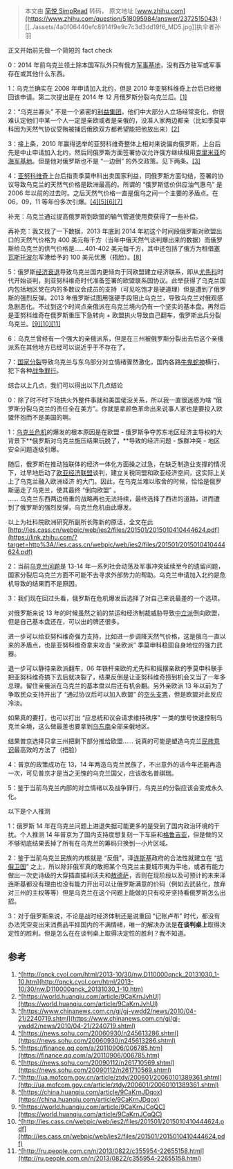 > 本文由 [简悦 SimpRead](http://ksria.com/simpread/) 转码， 原文地址 [www.zhihu.com](https://www.zhihu.com/question/518095984/answer/2372515043) ![[../assets/4a0f06440efc8914f9e9c7c3d3dd19f6_MD5.jpg]]执伞者孙羽​

正文开始前先做一个简短的 fact check

0：2014 年前乌克兰领土除本国军队外只有俄方[军事基地](https://www.zhihu.com/search?q=%E5%86%9B%E4%BA%8B%E5%9F%BA%E5%9C%B0&search_source=Entity&hybrid_search_source=Entity&hybrid_search_extra=%7B%22sourceType%22%3A%22answer%22%2C%22sourceId%22%3A2372515043%7D)，没有西方驻军或军事存在或其他什么东西。

1：乌克兰确实在 2008 年申请加入北约，但是 2010 年亚努科维奇上台后已经撤回该申请。第二次提出是在 2014 年 12 月俄罗斯分裂乌克兰后。[[1]](#ref_1)

2：“乌克兰寡头” 不是一个紧密的[利益集团](https://www.zhihu.com/search?q=%E5%88%A9%E7%9B%8A%E9%9B%86%E5%9B%A2&search_source=Entity&hybrid_search_source=Entity&hybrid_search_extra=%7B%22sourceType%22%3A%22answer%22%2C%22sourceId%22%3A2372515043%7D)，他们中大部分人立场经常变化，你很难认定他们中某一个人一定是亲欧或者是亲俄的，没准人家两边都亲（比如季莫申科因为天然气协议受贿被捕后俄欧双方都希望能把他放出来）[[2]](#ref_2)

3：接上条，2010 年赢得选举的亚努科维奇整体上相对来说偏向俄罗斯，上台后先是中止申请加入北约，然后同俄罗斯方面签署协议允许俄方继续租用[克里米亚](https://www.zhihu.com/search?q=%E5%85%8B%E9%87%8C%E7%B1%B3%E4%BA%9A&search_source=Entity&hybrid_search_source=Entity&hybrid_search_extra=%7B%22sourceType%22%3A%22answer%22%2C%22sourceId%22%3A2372515043%7D)的[海军基地](https://www.zhihu.com/search?q=%E6%B5%B7%E5%86%9B%E5%9F%BA%E5%9C%B0&search_source=Entity&hybrid_search_source=Entity&hybrid_search_extra=%7B%22sourceType%22%3A%22answer%22%2C%22sourceId%22%3A2372515043%7D)。但是他对俄罗斯也不是 “一边倒” 的外交政策。见下两条。[[3]](#ref_3)

4：[亚努科维奇](https://www.zhihu.com/search?q=%E4%BA%9A%E5%8A%AA%E7%A7%91%E7%BB%B4%E5%A5%87&search_source=Entity&hybrid_search_source=Entity&hybrid_search_extra=%7B%22sourceType%22%3A%22answer%22%2C%22sourceId%22%3A2372515043%7D)上台后指责季莫申科出卖国家利益，同俄罗斯方面勾结，签署的协议导致乌克兰的天然气价格是欧洲最高的。所谓的 “俄罗斯低价供应油气惠乌” 是 2006 年以前的过去时。之后天然气价格一直是俄乌之间一个主要的矛盾点。在 06，09，11 等年份多次引爆。[[4]](#ref_4)[[5]](#ref_5)[[6]](#ref_6)[[7]](#ref_7)

补充：乌克兰通过提高俄罗斯到欧盟的输气管道使用费获得了一些补偿。

再补充：我又找了一下数据，2013 年底到 2014 年初这个时间段俄罗斯对欧盟出口的天然气价格为 400 美元每千方（当年中俄天然气谈判爆出来的数据）而俄罗斯给乌克兰的供气价格是……401-402 美元每千方，其中还包括了俄方为租借[塞瓦斯托波尔](https://www.zhihu.com/search?q=%E5%A1%9E%E7%93%A6%E6%96%AF%E6%89%98%E6%B3%A2%E5%B0%94&search_source=Entity&hybrid_search_source=Entity&hybrid_search_extra=%7B%22sourceType%22%3A%22answer%22%2C%22sourceId%22%3A2372515043%7D)军港给予的 100 美元优惠（捂脸）。[[8]](#ref_8)

5：俄罗斯[经济衰退](https://www.zhihu.com/search?q=%E7%BB%8F%E6%B5%8E%E8%A1%B0%E9%80%80&search_source=Entity&hybrid_search_source=Entity&hybrid_search_extra=%7B%22sourceType%22%3A%22answer%22%2C%22sourceId%22%3A2372515043%7D)导致乌克兰国内更倾向于同欧盟建立经济联系，即从[尤先科](https://www.zhihu.com/search?q=%E5%B0%A4%E5%85%88%E7%A7%91&search_source=Entity&hybrid_search_source=Entity&hybrid_search_extra=%7B%22sourceType%22%3A%22answer%22%2C%22sourceId%22%3A2372515043%7D)时代开始谈判，到亚努科维奇时代准备签署的欧盟联系国协议。此举获得了乌克兰国内包括地区党在内的多数议会成员的支持（可见吃饱才是硬道理）但是遭到了俄罗斯的强烈反弹。2013 年俄罗斯试图用强硬手段阻止乌克兰，导致乌克兰对俄观感急剧恶化。不过到这个时间点亲俄派在乌克兰境内仍有一个坚实的基本盘。再然后是亚努科维奇在俄罗斯重压下急转向 + 欧盟拱火导致自己翻车，俄罗斯出兵分裂乌克兰。[[9]](#ref_9)[[10]](#ref_10)[[11]](#ref_11)

6：乌克兰曾经有一个强大的亲俄派系，但是在三州被俄罗斯分裂出去后这个亲俄派系在其他地方已经可以说近乎于不存在了。

7：[国家分裂](https://www.zhihu.com/search?q=%E5%9B%BD%E5%AE%B6%E5%88%86%E8%A3%82&search_source=Entity&hybrid_search_source=Entity&hybrid_search_extra=%7B%22sourceType%22%3A%22answer%22%2C%22sourceId%22%3A2372515043%7D)导致乌克兰与东乌部分对立情绪骤然激化，国内各路[牛鬼蛇神](https://www.zhihu.com/search?q=%E7%89%9B%E9%AC%BC%E8%9B%87%E7%A5%9E&search_source=Entity&hybrid_search_source=Entity&hybrid_search_extra=%7B%22sourceType%22%3A%22answer%22%2C%22sourceId%22%3A2372515043%7D)横行，犯下各种[战争罪行](https://www.zhihu.com/search?q=%E6%88%98%E4%BA%89%E7%BD%AA%E8%A1%8C&search_source=Entity&hybrid_search_source=Entity&hybrid_search_extra=%7B%22sourceType%22%3A%22answer%22%2C%22sourceId%22%3A2372515043%7D)。

综合以上几点，我们可以得出以下几点结论

0：除了时不时下场拱火外整件事就和美国佬没关系，所以我一直很迷惑为啥 “俄罗斯分裂乌克兰的责任全在美方”。你就是拿颜色革命出来说事人家也是要投入欧盟怀抱而不是美国的啊。

1：[乌克兰危机](https://www.zhihu.com/search?q=%E4%B9%8C%E5%85%8B%E5%85%B0%E5%8D%B1%E6%9C%BA&search_source=Entity&hybrid_search_source=Entity&hybrid_search_extra=%7B%22sourceType%22%3A%22answer%22%2C%22sourceId%22%3A2372515043%7D)的爆发的根本原因是在欧盟 - 俄罗斯争夺苏东地区经济主导权的大背景下**俄罗斯对乌克兰施压结果玩脱了，**导致的经济问题 - 族群冲突 - 地区安全问题逐级引爆。

随后，俄罗斯在推动独联体的经济一体化方面操之过急，在缺乏制造业支撑的情况下，过早地启动了[欧亚经济联盟](https://www.zhihu.com/search?q=%E6%AC%A7%E4%BA%9A%E7%BB%8F%E6%B5%8E%E8%81%94%E7%9B%9F&search_source=Entity&hybrid_search_source=Entity&hybrid_search_extra=%7B%22sourceType%22%3A%22answer%22%2C%22sourceId%22%3A2372515043%7D)谈判，建立关税同盟和欧亚经济空间，这实际上关上了乌克兰融入欧洲经济 的大门。因此，在乌克兰难以取舍的时候，恰恰是俄罗斯逼走了乌克兰，使其最终 “倒向欧盟” 。  
…… 乌克兰东西两边倚重的战略再也无法持续，最终选择了西进的道路，进而遭到了俄罗斯的强烈反弹，乌克兰危机由此爆发。

以上为社科院欧洲研究所副所长陈新的原话，全文在此 [http://ies.cass.cn/webpic/web/ies2/files/201501/2015010410444624.pdf](https://link.zhihu.com/?target=http%3A//ies.cass.cn/webpic/web/ies2/files/201501/2015010410444624.pdf)

2：当前[乌克兰问题](https://www.zhihu.com/search?q=%E4%B9%8C%E5%85%8B%E5%85%B0%E9%97%AE%E9%A2%98&search_source=Entity&hybrid_search_source=Entity&hybrid_search_extra=%7B%22sourceType%22%3A%22answer%22%2C%22sourceId%22%3A2372515043%7D)是 13-14 年一系列社会动荡及军事冲突延续至今的遗留问题，国家分裂后乌克兰方面不可能不去寻求外部势力的帮助。乌克兰申请加入北约是危机导致的结果而不是原因。

3：我们现在回过头看，俄罗斯在危机爆发后选择了对自己来说最差的一个选项。

对俄罗斯来说 13 年的时候虽然之前的禁运和经济制裁威胁导致[中立派](https://www.zhihu.com/search?q=%E4%B8%AD%E7%AB%8B%E6%B4%BE&search_source=Entity&hybrid_search_source=Entity&hybrid_search_extra=%7B%22sourceType%22%3A%22answer%22%2C%22sourceId%22%3A2372515043%7D)倒向欧盟，但是自己基本盘还在，可以出的牌还很多。

进一步可以给亚努科维奇强力支持，比如进一步调降天然气价格，这是俄乌一直以来的矛盾点，也是亚努科维奇拿来攻击 “亲欧派” 季莫申科稳固自身地位的强力武器。

退一步可以静待亲欧派翻车，06 年铁杆亲欧的尤先科和摇摆亲欧的季莫申科联手把亚努科维奇搞下去后就决裂了，结果反倒是让亚努科维奇捞到机会又当了一年多总理。留住亲俄派在乌克兰的基本盘以后还有机会翻。另外亲欧派 13 年以前为了争取民众支持开出了 “通过协议后可以加入欧盟” 的[空头支票](https://www.zhihu.com/search?q=%E7%A9%BA%E5%A4%B4%E6%94%AF%E7%A5%A8&search_source=Entity&hybrid_search_source=Entity&hybrid_search_extra=%7B%22sourceType%22%3A%22answer%22%2C%22sourceId%22%3A2372515043%7D)，但是欧盟对此反应冷淡。

如果真的要打，也可以打出 “应总统和议会请求维持秩序” 一类的旗号快速控制乌克兰全境，这么做最差也要拿到[乌东南](https://www.zhihu.com/search?q=%E4%B9%8C%E4%B8%9C%E5%8D%97&search_source=Entity&hybrid_search_source=Entity&hybrid_search_extra=%7B%22sourceType%22%3A%22answer%22%2C%22sourceId%22%3A2372515043%7D)全部亲俄地区。

结果普京选择只拿三州把剩下部分推给欧盟…… 说真的可能是塑造乌克兰[民族意识](https://www.zhihu.com/search?q=%E6%B0%91%E6%97%8F%E6%84%8F%E8%AF%86&search_source=Entity&hybrid_search_source=Entity&hybrid_search_extra=%7B%22sourceType%22%3A%22answer%22%2C%22sourceId%22%3A2372515043%7D)最高效的方法了（捂脸）

4：普京的政策成功在 13，14 年两造乌克兰民族了，不出意外的话今年还能再造一次，可见普京才是当之无愧的乌克兰国父，应该改名普祺瑞。

5：鉴于当前乌克兰内部的对立情绪以及战争罪行，乌克兰的分裂应该会变成永久化。

以下是个人推测

1：俄罗斯 14 年在乌克兰问题上进退失据可能更多的是受到了国内政治环境的干扰。个人推测 14 年普京为了国内支持度想复刻一下车臣和[格鲁吉亚](https://www.zhihu.com/search?q=%E6%A0%BC%E9%B2%81%E5%90%89%E4%BA%9A&search_source=Entity&hybrid_search_source=Entity&hybrid_search_extra=%7B%22sourceType%22%3A%22answer%22%2C%22sourceId%22%3A2372515043%7D)，但是做的又不够彻底结果丢掉了所有在乌克兰的筹码只换到一小片区域。

2：鉴于当前乌克兰民族的内核就是 “反俄”，泽[连斯基](https://www.zhihu.com/search?q=%E8%BF%9E%E6%96%AF%E5%9F%BA&search_source=Entity&hybrid_search_source=Entity&hybrid_search_extra=%7B%22sourceType%22%3A%22answer%22%2C%22sourceId%22%3A2372515043%7D)政府的合法性就建立在 “[抗俄卫国](https://www.zhihu.com/search?q=%E6%8A%97%E4%BF%84%E5%8D%AB%E5%9B%BD&search_source=Entity&hybrid_search_source=Entity&hybrid_search_extra=%7B%22sourceType%22%3A%22answer%22%2C%22sourceId%22%3A2372515043%7D)” 之上，所以除非俄军真的敢把某个乌克兰主要城市夷为平地，或者有能力做出一次史诗级的大穿插直插利沃夫和[敖德萨](https://www.zhihu.com/search?q=%E6%95%96%E5%BE%B7%E8%90%A8&search_source=Entity&hybrid_search_source=Entity&hybrid_search_extra=%7B%22sourceType%22%3A%22answer%22%2C%22sourceId%22%3A2372515043%7D)，否则在现阶段以及可预计的未来泽连斯基都没有理由也没有能力开出可以让俄罗斯满意的价码（例如去武装化，放弃对三州的主权等等）但是乌克兰在这个问题上能做的只有咬牙坚持看俄罗斯怎么出招。

3：对于俄罗斯来说，不论是战时经济体制还是说重回 “记账卢布” 时代，都没有办法凭空变出来消费品平抑国内的不满情绪，唯一的解决办法是**在谈判桌上**取得决定性的胜利。但是怎么在在谈判桌上取得决定性的胜利？我不知道。

参考
--

1.  [^](#ref_1_0)[http://qnck.cyol.com/html/2013-10/30/nw.D110000qnck_20131030_1-10.htm](http://qnck.cyol.com/html/2013-10/30/nw.D110000qnck_20131030_1-10.htm)
2.  [^](#ref_2_0)[https://world.huanqiu.com/article/9CaKrnJvhUl](https://world.huanqiu.com/article/9CaKrnJvhUl)
3.  [^](#ref_3_0)[https://www.chinanews.com.cn/gj/gj-ywdd2/news/2010/04-21/2240719.shtml](https://www.chinanews.com.cn/gj/gj-ywdd2/news/2010/04-21/2240719.shtml)
4.  [^](#ref_4_0)[https://news.sohu.com/20060930/n245613286.shtml](https://news.sohu.com/20060930/n245613286.shtml)
5.  [^](#ref_5_0)[https://finance.qq.com/a/20110906/006785.htm](https://finance.qq.com/a/20110906/006785.htm)
6.  [^](#ref_6_0)[https://news.sohu.com/20090112/n261710569.shtml](https://news.sohu.com/20090112/n261710569.shtml)
7.  [^](#ref_7_0)[http://ua.mofcom.gov.cn/article/ztdy/200601/20060101389361.shtml](http://ua.mofcom.gov.cn/article/ztdy/200601/20060101389361.shtml)
8.  [^](#ref_8_0)[https://china.huanqiu.com/article/9CaKrnJDqox](https://china.huanqiu.com/article/9CaKrnJDqox)
9.  [^](#ref_9_0)[https://world.huanqiu.com/article/9CaKrnJCqQC](https://world.huanqiu.com/article/9CaKrnJCqQC)
10.  [^](#ref_10_0)[http://ies.cass.cn/webpic/web/ies2/files/201501/2015010410444624.pdf](http://ies.cass.cn/webpic/web/ies2/files/201501/2015010410444624.pdf)
11.  [^](#ref_11_0)[http://ru.people.com.cn/n/2013/0822/c355954-22655158.html](http://ru.people.com.cn/n/2013/0822/c355954-22655158.html)